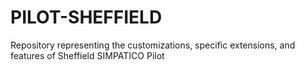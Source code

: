 # PILOT-SHEFFIELD
Repository representing the customizations, specific extensions, and features of Sheffield SIMPATICO Pilot

